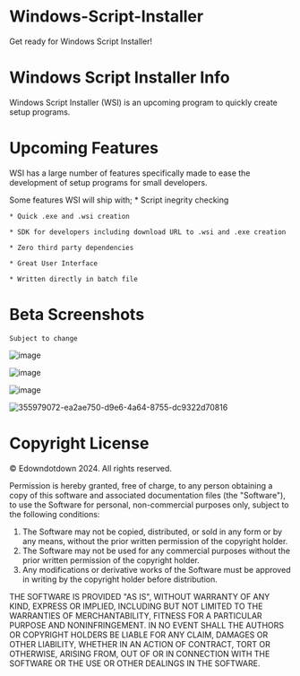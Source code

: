 # Windows-Script-Installer
Get ready for Windows Script Installer!

# Windows Script Installer Info
  Windows Script Installer (WSI) is an upcoming program to quickly create setup programs.

# Upcoming Features
  WSI has a large number of features specifically made to ease the development of setup programs for small developers. 
  
  Some features WSI will ship with;
    * Script inegrity checking
    
    * Quick .exe and .wsi creation
   
    * SDK for developers including download URL to .wsi and .exe creation 
    
    * Zero third party dependencies
    
    * Great User Interface
   
    * Written directly in batch file

# Beta Screenshots 
``` Subject to change ```

 ![image](https://github.com/user-attachments/assets/73335cda-1468-44e6-9860-fdae0e500be7)

 ![image](https://github.com/user-attachments/assets/1eee6d04-b93e-4b3c-8a65-8cf36e8053d8)

![image](https://github.com/user-attachments/assets/04395c43-08d9-4092-8337-5b405bf6dd73)









![355979072-ea2ae750-d9e6-4a64-8755-dc9322d70816](https://github.com/user-attachments/assets/191cf5c6-860e-4262-8098-83d86fa066fe)

# Copyright License

© Edowndotdown 2024. All rights reserved.

Permission is hereby granted, free of charge, to any person obtaining a copy of this software and associated documentation files (the "Software"), to use the Software for personal, non-commercial purposes only, subject to the following conditions:

1. The Software may not be copied, distributed, or sold in any form or by any means, without the prior written permission of the copyright holder.
2. The Software may not be used for any commercial purposes without the prior written permission of the copyright holder.
3. Any modifications or derivative works of the Software must be approved in writing by the copyright holder before distribution.

THE SOFTWARE IS PROVIDED "AS IS", WITHOUT WARRANTY OF ANY KIND, EXPRESS OR IMPLIED, INCLUDING BUT NOT LIMITED TO THE WARRANTIES OF MERCHANTABILITY, FITNESS FOR A PARTICULAR PURPOSE AND NONINFRINGEMENT. IN NO EVENT SHALL THE AUTHORS OR COPYRIGHT HOLDERS BE LIABLE FOR ANY CLAIM, DAMAGES OR OTHER LIABILITY, WHETHER IN AN ACTION OF CONTRACT, TORT OR OTHERWISE, ARISING FROM, OUT OF OR IN CONNECTION WITH THE SOFTWARE OR THE USE OR OTHER DEALINGS IN THE SOFTWARE.
